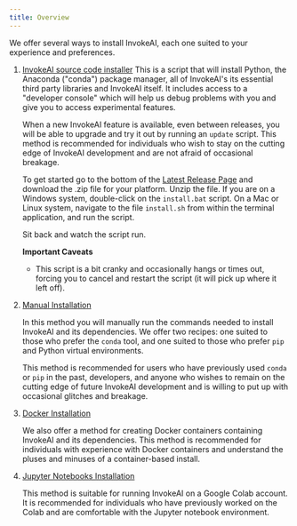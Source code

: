 ```yaml
---
title: Overview
---
```


We offer several ways to install InvokeAI, each one suited to your
experience and preferences.

1.  [InvokeAI source code installer](INSTALL_SOURCE.md)
    This is a script that will install Python, the Anaconda ("conda")
    package manager, all of InvokeAI's its essential third party
    libraries and InvokeAI itself. It includes access to a "developer
    console" which will help us debug problems with you and give you
    to access experimental features.

    When a new InvokeAI feature is available, even between releases,
    you will be able to upgrade and try it out by running an `update`
    script. This method is recommended for individuals who wish to
    stay on the cutting edge of InvokeAI development and are not
    afraid of occasional breakage.
    
    To get started go to the bottom of the
    [Latest Release Page](https://github.com/invoke-ai/InvokeAI/releases/latest)
    and download the .zip file for your platform. Unzip the file.
    If you are on a Windows system, double-click on the `install.bat`
    script. On a Mac or Linux system, navigate to the file `install.sh`
    from within the terminal application, and run the script.
    
    Sit back and watch the script run.

    **Important Caveats**
    - This script is a bit cranky and occasionally hangs or times out,
    forcing you to cancel and restart the script (it will pick up where
    it left off).

2. [Manual Installation](INSTALL_MANUAL.md)

    In this method you will manually run the commands needed to install
    InvokeAI and its dependencies. We offer two recipes: one suited to
    those who prefer the `conda` tool, and one suited to those who prefer
    `pip` and Python virtual environments.

    This method is recommended for users who have previously used `conda`
    or `pip` in the past, developers, and anyone who wishes to remain on
    the cutting edge of future InvokeAI development and is willing to put
    up with occasional glitches and breakage.

3. [Docker Installation](INSTALL_DOCKER.md)

    We also offer a method for creating Docker containers containing
    InvokeAI and its dependencies. This method is recommended for
    individuals with experience with Docker containers and understand
    the pluses and minuses of a container-based install.

4. [Jupyter Notebooks Installation](INSTALL_JUPYTER.md)

    This method is suitable for running InvokeAI on a Google Colab
    account. It is recommended for individuals who have previously
    worked on the Colab and are comfortable with the Jupyter notebook
    environment.
